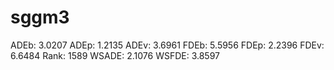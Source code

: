# sggm3

ADEb: 3.0207
ADEp: 1.2135
ADEv: 3.6961
FDEb: 5.5956
FDEp: 2.2396
FDEv: 6.6484
Rank: 1589
WSADE: 2.1076
WSFDE: 3.8597